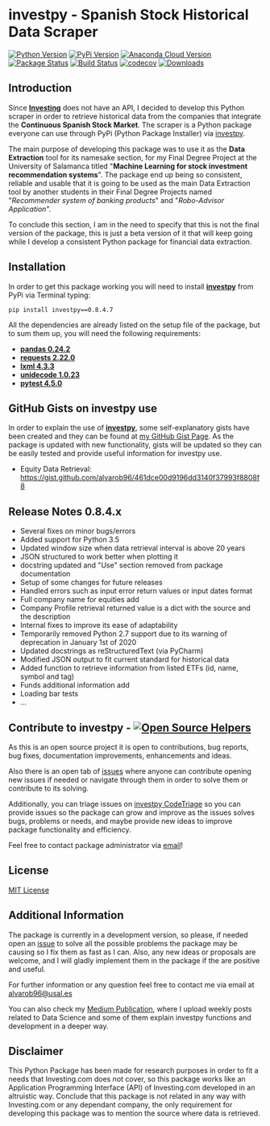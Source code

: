 # investpy - Spanish Stock Historical Data Scraper

[![Python Version](https://img.shields.io/pypi/pyversions/investpy.svg)](https://pypi.org/project/investpy/)
[![PyPi Version](https://img.shields.io/pypi/v/investpy.svg)](https://pypi.org/project/investpy/)
[![Anaconda Cloud Version](https://anaconda.org/alvarob96/investpy/badges/version.svg)](https://pypi.org/project/investpy/)
[![Package Status](https://img.shields.io/pypi/status/investpy.svg)](https://pypi.org/project/investpy/)
[![Build Status](https://travis-ci.org/alvarob96/investpy.svg?branch=master)](https://pypi.org/project/investpy/)
[![codecov](https://codecov.io/gh/alvarob96/investpy/branch/master/graph/badge.svg)](https://codecov.io/gh/alvarob96/investpy)
[![Downloads](https://img.shields.io/pypi/dm/investpy.svg?style=flat)](https://pypi.python.org/pypi/investpy)

## Introduction

Since [**Investing**](https://es.investing.com/) does not have an API, I decided to develop this Python scraper in order to retrieve historical data from the companies that integrate the **Continuous Spanish Stock Market**. The scraper is a Python package everyone can use through PyPi (Python Package Installer) via [investpy](https://pypi.org/project/investpy/).

The main purpose of developing this package was to use it as the **Data Extraction** tool for its namesake section, for my Final Degree Project at the University of Salamanca titled "**Machine Learning for stock investment recommendation systems**". The package end up being so consistent, reliable and usable that it is going to be used as the main Data Extraction tool by another students in their Final Degree Projects named "*Recommender system of banking products*" and "*Robo-Advisor Application*".

To conclude this section, I am in the need to specify that this is not the final version of the package, this is just a beta version of it that will keep going while I develop a consistent Python package for financial data extraction.

## Installation

In order to get this package working you will need to install [**investpy**](https://pypi.org/project/investpy/) from PyPi via Terminal typing:

``pip install investpy==0.8.4.7``

All the dependencies are already listed on the setup file of the package, but to sum them up, you will need the following requirements:

* [**pandas 0.24.2**](https://pypi.org/project/pandas/)
* [**requests 2.22.0**](https://pypi.org/project/requests/)
* [**lxml 4.3.3**](https://pypi.org/project/lxml/)
* [**unidecode 1.0.23**](https://pypi.org/project/unidecode/)
* [**pytest 4.5.0**](https://pypi.org/project/pytest/)

## GitHub Gists on investpy use

In order to explain the use of [**investpy**](https://pypi.org/project/investpy/), some self-explanatory gists have been created and they can be found at [my GitHub Gist Page](https://gist.github.com/alvarob96). As the package is updated with new functionality, gists will be updated so they can be easily tested and provide useful information for investpy use.

* Equity Data Retrieval: https://gist.github.com/alvarob96/461dce00d9196dd3140f37993f8808f8

## Release Notes 0.8.4.x

* Several fixes on minor bugs/errors
* Added support for Python 3.5
* Updated window size when data retrieval interval is above 20 years
* JSON structured to work better when plotting it
* docstring updated and "Use" section removed from package documentation
* Setup of some changes for future releases
* Handled errors such as input error return values or input dates format
* Full company name for equities add
* Company Profile retrieval returned value is a dict with the source and the description
* Internal fixes to improve its ease of adaptability
* Temporarily removed Python 2.7 support due to its warning of deprecation in January 1st of 2020
* Updated docstrings as reStructuredText (via PyCharm)
* Modified JSON output to fit current standard for historical data
* Added function to retrieve information from listed ETFs (id, name, symbol and tag)
* Funds additional information add
* Loading bar tests
* ...

## Contribute to investpy - [![Open Source Helpers](https://www.codetriage.com/alvarob96/investpy/badges/users.svg)](https://www.codetriage.com/alvarob96/investpy)

As this is an open source project it is open to contributions, bug reports, bug fixes, documentation improvements, enhancements and ideas.

Also there is an open tab of [issues](https://github.com/alvarob96/investpy/issues) where anyone can contribute opening new issues if needed or navigate through them in order to solve them or contribute to its solving.

Additionally, you can triage issues on [investpy CodeTriage](https://www.codetriage.com/alvarob96/investpy) so you can provide issues so the package can grow and improve as the issues solves bugs, problems or needs, and maybe provide new ideas to improve package functionality and efficiency.

Feel free to contact package administrator via [email](alvarob96@usal.es)!

## License

[MIT License](https://github.com/alvarob96/investpy/blob/master/LICENSE)

## Additional Information

The package is currently in a development version, so please, if needed open an [issue](https://github.com/alvarob96/investpy/issues) to solve all the possible problems the package may be causing
so I fix them as fast as I can. Also, any new ideas or proposals are welcome, and I will gladly implement them in the package if the are positive and useful.

For further information or any question feel free to contact me via email at alvarob96@usal.es

You can also check my [Medium Publication](https://medium.com/research-studies-by-alvaro-bartolome/investpy-a-python-library-for-historical-data-extraction-from-the-spanish-stock-market-ad4d564dbfc5), where I upload weekly posts related to Data Science and some of them explain investpy functions and development in a deeper way.

## Disclaimer

This Python Package has been made for research purposes in order to fit a needs that Investing.com does not cover, so this package works like an Application Programming Interface (API) of Investing.com developed in an altruistic way. Conclude that this package is not related in any way with Investing.com or any dependant company, the only requirement for developing this package was to mention the source where data is retrieved.